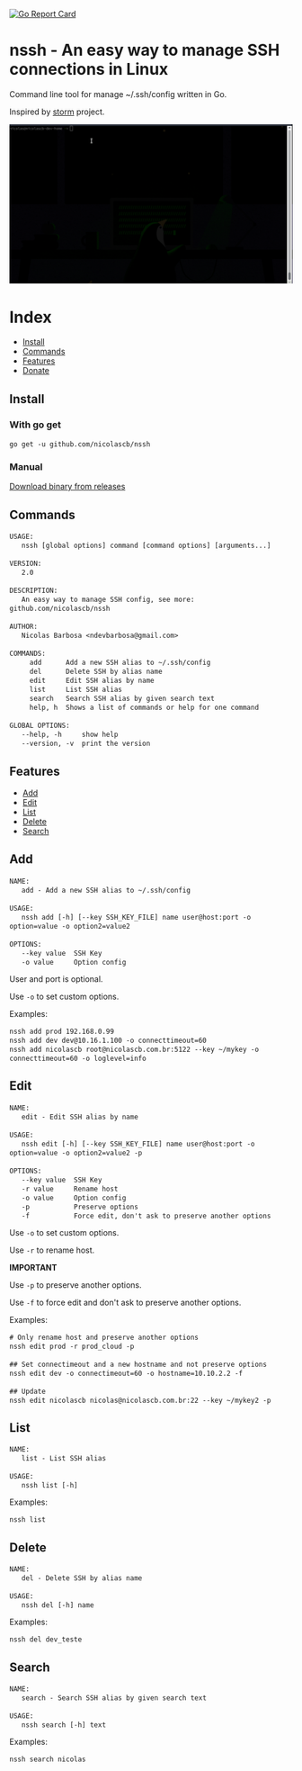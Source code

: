 [![Go Report Card](https://goreportcard.com/badge/github.com/nicolascb/nssh)](https://goreportcard.com/report/github.com/nicolascb/nssh)
# nssh - An easy way to manage SSH connections in Linux

Command line tool for manage ~/.ssh/config written in Go.

Inspired by [storm](https://github.com/emre/storm) project.

![](_images/nssh.gif)

# Index

- [Install](#install)
- [Commands](#commands)
- [Features](#features)
- [Donate](#donate)

## Install

### With go get

```
go get -u github.com/nicolascb/nssh
```

### Manual

[Download binary from releases](https://github.com/nicolascb/nssh/releases)

## Commands

```
USAGE:
   nssh [global options] command [command options] [arguments...]

VERSION:
   2.0

DESCRIPTION:
   An easy way to manage SSH config, see more: github.com/nicolascb/nssh

AUTHOR:
   Nicolas Barbosa <ndevbarbosa@gmail.com>

COMMANDS:
     add      Add a new SSH alias to ~/.ssh/config
     del      Delete SSH by alias name
     edit     Edit SSH alias by name
     list     List SSH alias
     search   Search SSH alias by given search text
     help, h  Shows a list of commands or help for one command

GLOBAL OPTIONS:
   --help, -h     show help
   --version, -v  print the version
```

## Features

- [Add](#add)
- [Edit](#edit)
- [List](#list)
- [Delete](#delete)
- [Search](#search)

## Add

```
NAME:
   add - Add a new SSH alias to ~/.ssh/config

USAGE:
   nssh add [-h] [--key SSH_KEY_FILE] name user@host:port -o option=value -o option2=value2

OPTIONS:
   --key value  SSH Key
   -o value     Option config
```

User and port is optional.

Use `-o` to set custom options.

Examples:

```
nssh add prod 192.168.0.99
nssh add dev dev@10.16.1.100 -o connecttimeout=60
nssh add nicolascb root@nicolascb.com.br:5122 --key ~/mykey -o connecttimeout=60 -o loglevel=info
```

## Edit

```
NAME:
   edit - Edit SSH alias by name

USAGE:
   nssh edit [-h] [--key SSH_KEY_FILE] name user@host:port -o option=value -o option2=value2 -p

OPTIONS:
   --key value  SSH Key
   -r value     Rename host
   -o value     Option config
   -p           Preserve options
   -f           Force edit, don't ask to preserve another options
```

Use `-o` to set custom options.

Use `-r` to rename host.

**IMPORTANT**

Use `-p` to preserve another options.

Use `-f` to force edit and don't ask to preserve another options.

Examples:

```
# Only rename host and preserve another options
nssh edit prod -r prod_cloud -p

## Set connectimeout and a new hostname and not preserve options
nssh edit dev -o connectimeout=60 -o hostname=10.10.2.2 -f

## Update
nssh edit nicolascb nicolas@nicolascb.com.br:22 --key ~/mykey2 -p
```

## List

```
NAME:
   list - List SSH alias

USAGE:
   nssh list [-h]
```

Examples:

```
nssh list
```

## Delete

```
NAME:
   del - Delete SSH by alias name

USAGE:
   nssh del [-h] name
```

Examples:

```
nssh del dev_teste
```

## Search

```
NAME:
   search - Search SSH alias by given search text

USAGE:
   nssh search [-h] text
```

Examples:

```
nssh search nicolas
```

